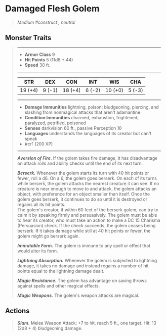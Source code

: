 # Damaged Flesh Golem
>*Medium #construct , neutral*
## Monster Traits
>___
>- **Armor Class** 9
>- **Hit Points** 5 (11d8 + 44)
>- **Speed** 30 ft.
>___
>|STR|DEX|CON|INT|WIS|CHA|
>|:---:|:---:|:---:|:---:|:---:|:---:|
>|19 (+4)|9 (-1)|18 (+4)|6 (-2)|10 (+0)|5 (-3)|
>___
>- **Damage Immunities** lightning, poison; bludgeoning, piercing, and slashing from nonmagical attacks that aren't adamantine
>- **Condition Immunities** charmed, exhaustion, frightened, paralyzed, petrified, poisoned
>- **Senses** darkvision 60 ft., passive Perception 10
>- **Languages** understands the languages of its creator but can't speak
>- #cr1 (200 XP)
>___
>***Aversion of Fire.*** If the golem takes fire damage, it has disadvantage on attack rolls and ability checks until the end of its next turn.  
>
>***Berserk.*** Whenever the golem starts its turn with 40 hit points or fewer, roll a d6. On a 6, the golem goes berserk. On each of its turns while berserk, the golem attacks the nearest creature it can see. If no creature is near enough to move to and attack, the golem attacks an object, with preference for an object smaller than itself. Once the golem goes berserk, it continues to do so until it is destroyed or regains all its hit points.  
>The golem's creator, if within 60 feet of the berserk golem, can try to calm it by speaking firmly and persuasively. The golem must be able to hear its creator, who must take an action to make a DC 15 Charisma (Persuasion) check. If the check succeeds, the golem ceases being berserk. If it takes damage while still at 40 hit points or fewer, the golem might go berserk again.  
>
>***Immutable Form.*** The golem is immune to any spell or effect that would alter its form.  
>
>***Lightning Absorption.*** Whenever the golem is subjected to lightning damage, it takes no damage and instead regains a number of hit points equal to the lightning damage dealt.  
>
>***Magic Resistance.*** The golem has advantage on saving throws against spells and other magical effects.  
>
>***Magic Weapons.*** The golem's weapon attacks are magical.  
>
## Actions
>***Slam.*** Melee Weapon Attack: +7 to hit, reach 5 ft., one target. Hit: 13 (2d8 + 4) bludgeoning damage.